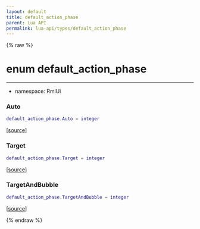 ```yaml
---
layout: default
title: default_action_phase
parent: Lua API
permalink: lua-api/types/default_action_phase
---
```


{% raw %}

# enum default_action_phase
---

- namespace: RmlUi




### Auto

```lua
default_action_phase.Auto = integer
```

[<a href="https://github.com/beyond-all-reason/RecoilEngine/blob/b29554ca8a91605fa235eafe60ad740783359665/rts/Rml/SolLua/bind/Global.cpp#L690-L690" target="_blank">source</a>]








### Target

```lua
default_action_phase.Target = integer
```

[<a href="https://github.com/beyond-all-reason/RecoilEngine/blob/b29554ca8a91605fa235eafe60ad740783359665/rts/Rml/SolLua/bind/Global.cpp#L692-L692" target="_blank">source</a>]








### TargetAndBubble

```lua
default_action_phase.TargetAndBubble = integer
```

[<a href="https://github.com/beyond-all-reason/RecoilEngine/blob/b29554ca8a91605fa235eafe60ad740783359665/rts/Rml/SolLua/bind/Global.cpp#L694-L694" target="_blank">source</a>]











{% endraw %}